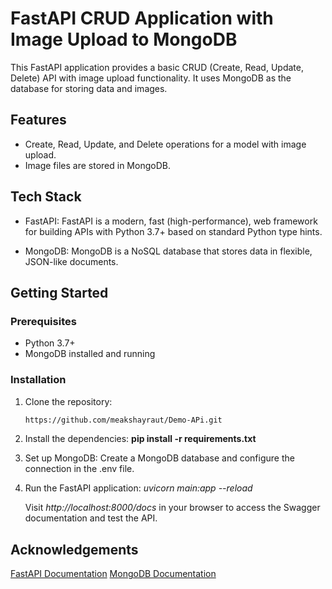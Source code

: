 # FastAPI CRUD Application with Image Upload to MongoDB
This FastAPI application provides a basic CRUD (Create, Read, Update, Delete) API with image upload functionality. It uses MongoDB as the database for storing data and images.


## Features

- Create, Read, Update, and Delete operations for a model with image upload.
- Image files are stored in MongoDB.

## Tech Stack

- FastAPI: FastAPI is a modern, fast (high-performance), web framework for building APIs with Python 3.7+ based on standard Python type hints.

- MongoDB: MongoDB is a NoSQL database that stores data in flexible, JSON-like documents.

## Getting Started

### Prerequisites

- Python 3.7+
- MongoDB installed and running


### Installation

1. Clone the repository:
    ```bash
   https://github.com/meakshayraut/Demo-APi.git
   
2. Install the dependencies:
   **pip install -r requirements.txt**
   
3. Set up MongoDB:
   Create a MongoDB database and configure the connection in the .env file.
   
4. Run the FastAPI application:
   *uvicorn main:app --reload*

   Visit *http://localhost:8000/docs* in your browser to access the Swagger documentation and test the API.

  



## Acknowledgements

[FastAPI Documentation](https://fastapi.tiangolo.com/)
[MongoDB Documentation](https://docs.mongodb.com/)
   


